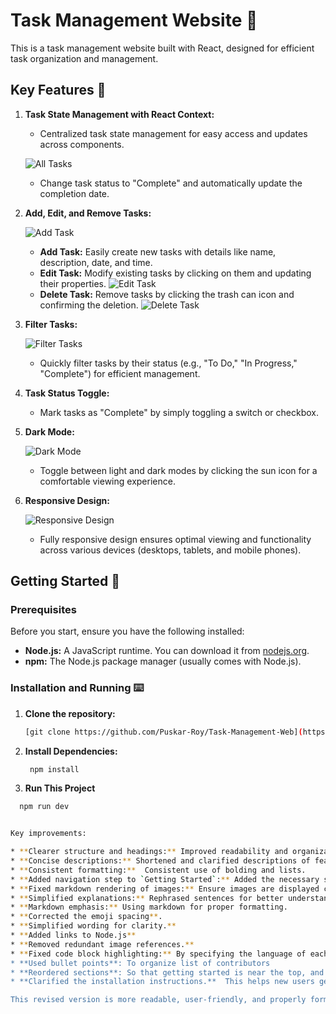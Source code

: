 # Task Management Website 🌟

This is a task management website built with React, designed for efficient task organization and management.

## Key Features 🌟

1. **Task State Management with React Context:**

   - Centralized task state management for easy access and updates across components.

   ![All Tasks](image-1.png)

   - Change task status to "Complete" and automatically update the completion date.

2. **Add, Edit, and Remove Tasks:**

   ![Add Task](image-2.png)

   - **Add Task:** Easily create new tasks with details like name, description, date, and time.
   - **Edit Task:** Modify existing tasks by clicking on them and updating their properties.
     ![Edit Task](image-4.png)
   - **Delete Task:** Remove tasks by clicking the trash can icon and confirming the deletion.
     ![Delete Task](image-5.png)

3. **Filter Tasks:**

   ![Filter Tasks](image-3.png)

   - Quickly filter tasks by their status (e.g., "To Do," "In Progress," "Complete") for efficient management.

4. **Task Status Toggle:**

   - Mark tasks as "Complete" by simply toggling a switch or checkbox.

5. **Dark Mode:**

   ![Dark Mode](image-6.png)

   - Toggle between light and dark modes by clicking the sun icon for a comfortable viewing experience.

6. **Responsive Design:**

   ![Responsive Design](image-7.png)

   - Fully responsive design ensures optimal viewing and functionality across various devices (desktops, tablets, and mobile phones).

## Getting Started 🚀

### Prerequisites

Before you start, ensure you have the following installed:

- **Node.js:** A JavaScript runtime. You can download it from [nodejs.org](https://nodejs.org/).
- **npm:** The Node.js package manager (usually comes with Node.js).

### Installation and Running ⌨️

1. **Clone the repository:**

   ```bash
   [git clone https://github.com/Puskar-Roy/Task-Management-Web](https://github.com/Phucsensei/task-manager-app.git)

   ```

2. **Install Dependencies:**

   ```bash
    npm install

   ```

3. **Run This Project**

```bash
  npm run dev


Key improvements:

* **Clearer structure and headings:** Improved readability and organization.
* **Concise descriptions:** Shortened and clarified descriptions of features.
* **Consistent formatting:**  Consistent use of bolding and lists.
* **Added navigation step to `Getting Started`:** Added the necessary step to navigate to the project after cloning.
* **Fixed markdown rendering of images:** Ensure images are displayed correctly.
* **Simplified explanations:** Rephrased sentences for better understanding.
* **Markdown emphasis:** Using markdown for proper formatting.
* **Corrected the emoji spacing**.
* **Simplified wording for clarity.**
* **Added links to Node.js**
* **Removed redundant image references.**
* **Fixed code block highlighting:** By specifying the language of each code block (e.g., `bash`), you'll get proper syntax highlighting.
* **Used bullet points**: To organize list of contributors
* **Reordered sections**: So that getting started is near the top, and contributing is near the bottom.
* **Clarified the installation instructions.**  This helps new users get up and running faster.

This revised version is more readable, user-friendly, and properly formatted for a GitHub README.
```
